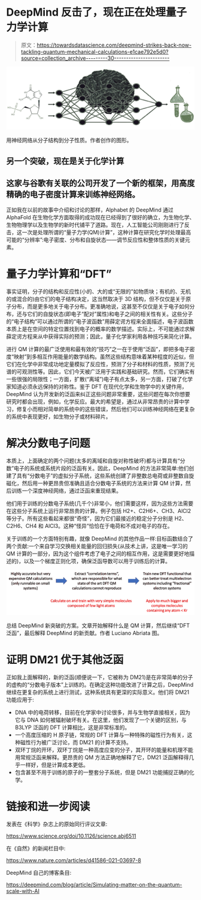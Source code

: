 # DeepMind 反击了，现在正在处理量子力学计算

> 原文：<https://towardsdatascience.com/deepmind-strikes-back-now-tackling-quantum-mechanical-calculations-e1cae792e5d0?source=collection_archive---------30----------------------->

![](img/de245a259f589681377474e12c7810e9.png)

用神经网络从分子结构到分子性质。作者创作的图形。

## 另一个突破，现在是关于化学计算

## 这家与谷歌有关联的公司开发了一个新的框架，用高度精确的电子密度计算来训练神经网络。

正如我在以前的故事中介绍和讨论的那样，Alphabet 的 DeepMind 通过 AlphaFold 在生物化学方面取得的成功现在已经得到了很好的确立，为生物化学、生物物理学以及生物学的新时代铺平了道路。现在，人工智能公司刚刚进行了反击，这一次是处理所谓的“量子力学(QM)计算”，这种计算在研究化学时处理最高可能的“分辨率”:电子密度、分布和自旋状态——调节反应性和整体性质的关键元素。

# 量子力学计算和“DFT”

事实证明，分子的结构和反应性(小的、大的或“无限的”如物质块；有机的、无机的或混合的)由它们的电子结构决定，这当然取决于 3D 结构，但不仅仅是关于原子分布，而是更多地关于电子分布。更准确地说，这甚至不仅仅是关于电子如何分布，还与它们的自旋状态(即电子“配对”属性)和电子之间的相关性有关。这些分子的“电子结构”可以通过所谓的“电子波函数”用薛定谔方程来全面描述，电子波函数本质上是在空间的特定位置找到电子的概率的数学描述。实际上，不可能通过求解薛定谔方程来从中获得实际的预测；因此，量子化学家利用各种技巧来简化计算。

进行 QM 计算的最广泛使用和最有效的“技巧”之一在于使用“泛函”，即把多电子密度“映射”到多相互作用能量的数学结构。虽然这些结构意味着某种程度的近似，但它们在化学中非常成功地定量模拟了反应性，预测了分子和材料的性质，预测了光谱的可观测性等。因此，它们今天被广泛用于实践和基础研究。然而，它们确实有一些很强的局限性；一方面，扩散(“离域”)电子有点太多，另一方面，打破了化学家知道必须永远保持的对称性。鉴于 DFT 在现代化学和生物学中的关键作用，DeepMind 认为开发新的泛函来纠正这些问题非常重要，这些问题在每次你想要研究时都会出现，例如，化学反应。最大的希望是，通过从非常昂贵的计算中学习，修复小而相对简单的系统中的这些错误，然后他们可以训练神经网络在更复杂的系统中表现更好，如生物分子或材料碎片。

# 解决分数电子问题

本质上，上面确定的两个问题(太多的离域和自旋对称性破坏)都与计算具有“分数”电子的系统或系统片段的泛函有关。因此，DeepMind 的方法非常简单:他们创建了具有“分数电子”的虚拟分子系统，这些系统创建了非整数总电荷或非整数自旋磁化，然后用一种更昂贵但准确且适合分数电子系统的方法来计算 QM 计算，然后训练一个深度神经网络，通过泛函来重现结果。

他们用于训练的分数电子系统(几千个)非常小，他们需要这样，因为这些方法需要在这些分子系统上运行非常昂贵的计算。例子包括 H2+、C2H6+、CH3、AlCl2 等分子。所有这些看起来都很“奇怪”，因为它们最接近的稳定分子分别是 H2、C2H6、CH4 和 AlCl3。这种“怪异”恰恰在于电荷和不成对电子的存在。

关于训练的一个方面特别有趣，就像 DeepMind 的其他作品一样:目标函数结合了两个贡献:一个来自学习交换相关能量的回归损失(从技术上讲，这是唯一学习的 QM 计算的一部分，因为这个组件考虑了电子之间的相互作用，这是需要更好地描述的)，以及一个梯度正则化项，确保泛函导数可以用于训练后的计算。

![](img/3dbc025f2b15df66247b1ea3a0a2aec1.png)

总结 DeepMind 新突破的方案。文章开始解释什么是 QM 计算，然后继续“DFT 泛函”，最后解释 DeepMind 的新贡献。作者 Luciano Abriata 图。

# 证明 DM21 优于其他泛函

正如我上面解释的，新的泛函(顺便说一下，它被称为 DM21)是在非常简单的分子的虚构的“分数电子版本”上训练的。在确定这种功能改进了计算之后，DeepMind 继续在更复杂的系统上进行测试，这种系统具有更深的实际意义。他们将 DM21 功能应用于:

*   DNA 中的电荷转移，目前在化学家中讨论很多，并与生物学直接相关，因为它与 DNA 如何被辐射破坏有关。在这里，他们发现了一个关键的区别，与 B3LYP 泛函的 DFT 计算相比，这是非常标准的。
*   一个高度压缩的 H 原子链，常规的 DFT 计算与一种特殊的磁性行为有关，这种磁性行为被广泛讨论，而 DM21 的计算不支持。
*   双环丁烷的开环，双环丁烷是一种高度应变的分子，其开环的能量和机理不能用常规泛函来解释。更昂贵的 QM 方法正确地解释了它，DM21 泛函解释得几乎一样好，但是计算成本更低。
*   包含甚至不用于训练的原子的一整套分子系统，但是 DM21 功能捕捉正确的化学。

# 链接和进一步阅读

发表在《科学》杂志上的原始同行评议文章:

<https://www.science.org/doi/10.1126/science.abj6511>  

在《自然》的新闻栏目中:

<https://www.nature.com/articles/d41586-021-03697-8>  

DeepMind 自己的博客条目:

<https://deepmind.com/blog/article/Simulating-matter-on-the-quantum-scale-with-AI> 